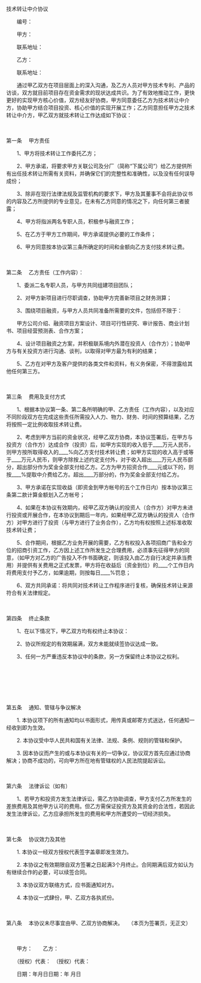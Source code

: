 



技术转让中介协议



 

　　编号：

　　甲方：

　　联系地址：　　

　　乙方：

　　联系地址：　　

　　通过甲乙双方在项目层面上的深入沟通，及乙方人员对甲方技术专利、产品的访谈，双方就目前项目存在资金需求的现状达成共识。为了有效地推动工作，更快更好的实现甲方核心价值，双方经友好协商，甲方同意委任乙方为技术转让中介方，协助甲方结合项目投资、核心价值的实现开展工作；乙方同意担任甲方之技术转让中介方，甲乙双方就技术转让工作达成如下协议：

　　

第一条
　甲方责任

　　1、甲方将技术转让工作委托乙方；

　　2、甲方承诺，将要求甲方关联公司及分厂（简称“下属公司”）给乙方提供所有出任技术转让所需有关资料，并确保它们的完整性和准确性，以及没有任何误导成份；

　　3、除非在现行法律法规及监管机构的要求下，甲方及其董事不会将此协议书的内容及乙方所提供的专业意见，在未有乙方同意的情况之下，向任何第三者披露；

　　4、甲方将指派两名专职人员，积极参与融资工作；

　　5、在乙方于甲方工作期间，甲方承诺提供必要的工作条件；

　　6、甲方同意按本协议第三条所确定的时间和金额向乙方支付技术转让费。

　　

第二条
　乙方责任（工作内容）：

　　1、委派二名专职人员，与甲方共同组建项目团队；

　　2、对甲方新项目进行尽职调查，协助甲方完善新项目之财务测算；

　　3、围绕项目融资，与甲方人员共同准备所需要的文件，包括但不限于：

　　甲方公司介绍、融资项目方案设计、项目可行性研究、审计报告、商业计划书、项目经营预测表、合作方案；

　　4、设计项目融资之方案，并积极联系境内外潜在投资人（合作方）；协助甲方与有关投资方进行沟通、谈判，以取得对甲方最为有利的结果；

　　5、乙方在对甲方及客户提供的各类文件和资料，有义务保密，不得泄露给其他任何第三方。

　　

第三条
　费用及支付方式

　　1、根据本协议第一条、第二条所明确的甲、乙方责任（工作内容），以及对应不同阶段双方在完成这些责任所需投入人力、物力、财务、时间的预算结果，乙方将按照一定比例收取技术转让费。

　　2、考虑到甲方当前的资金状况，经甲乙双方协商，本协议签署后，在甲方与投资方（合作方）达成合作（投资）后，如甲方实现的收入低于____万元人民币，则甲方按所取得收入的____%向乙方支付技术转让费；如甲方实现的收入高于或等于____万元人民币，则甲方除按上述约定支付外，对于收入超出____万元人民币部分，超出部分作为奖金全部支付给乙方。乙方为甲方招资合作____元或以下的，则按____%提取中介费给乙方。超出____万部分的，作为奖金全部支付给乙方。

　　3、甲方承诺在实现收益（即资金到甲方帐号的五个工作日内）按本协议第三条第二款计算金额划入乙方帐号；

　　4、如果在本协议有效期内，经甲乙双方确认的投资人（合作方）对甲方未进行投资或开展合作，在本协议到期后一年内，如果经甲乙双方确认的投资人（合作方）对甲方进行了投资（与甲方进行了业务合作），乙方均有权按照上述标准收取技术转让费；

　　5、合作期间，根据乙方业务开展的需要，乙方有权投入各项招商广告和全方位的招商引资工作，乙方因上述工作所发生之合理费用，必须事先征得甲方的同意，（如甲方对乙方的广告投入不作书面确定，则该投入由乙方自行决定并承当费用）并提供有关费用之正式发票，甲方将在收益后（资金到位）的____个工作日内将费用支付予乙方，如果逾期，则按每日____%罚息；

　　6、双方共同承诺：将共同对技术转让工作程序进行复核，确保技术转让来源符合有关法律规定。

　　

第四条
　终止条款

　　1、在以下情况下，甲乙双方均有权终止本协议：

　　2、协议所规定的有效期届满，双方未能就续签协议达成一致。

　　3、任何一方严重违反本协议中的条款，另一方保留终止本协议之权利。

　　

　　

　　

第五条
　通知、管辖与争议解决

　　1. 本协议项下的所有通知均以书面形式，用传真或邮寄方式送达，任何通知一经收到即为生效。

　　2. 本协议受中华人民共和国有关法律、法规、条例、规则的管辖和保护。

　　3. 因本协议而产生的或与本协议有关的一切争议，协议双方首先应通过协商解决；协商不成功的，可向甲方所在地有管辖权的人民法院提起诉讼。

　　

第六条
　法律诉讼（如有）

　　1、若甲方和投资方发生法律诉讼，需乙方协助调查，甲方支付乙方所发生的差旅费用及其他甲方认可的费用。但乙方需保证投资方及其资金的合法性，若因此发生法律诉讼，乙方应承担所发生的费用和甲方所遭受的一切经济损失。

　　

第七条
　协议效力及其他

　　1. 本协议一经双方授权代表签字盖章即发生效力。

　　2. 本协议之有效期限自双方签署之日起满3个月终止。合同期满后双方如认为有继续合作的必要，可以续签合同。

　　3. 本协议双方联络方式，应书面通知对方。

　　4. 本协议一式肆份，甲、乙双方各执贰份。

　　

第八条
　本协议未尽事宜由甲、乙双方协商解决。　　（本页为签署页，无正文）　　

　　

　　甲方：　　乙方：

　　（授权）代表：　（授权）代表：

　　日期：年月日日期：年 月日